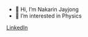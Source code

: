 - 👋 Hi, I’m Nakarin Jayjong
- 👀 I’m interested in Physics

[LinkedIn](https://www.linkedin.com/in/nakarin-jayjong-26b963207/)
